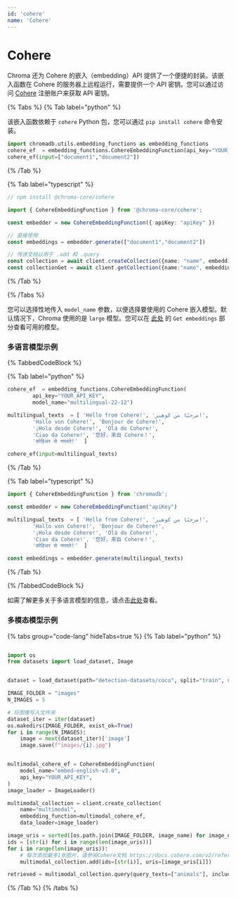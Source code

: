 ```yaml
---
id: 'cohere'
name: 'Cohere'
---
```


# Cohere

Chroma 还为 Cohere 的嵌入（embedding）API 提供了一个便捷的封装。该嵌入函数在 Cohere 的服务器上远程运行，需要提供一个 API 密钥。您可以通过访问 [Cohere](https://dashboard.cohere.ai/welcome/register) 注册账户来获取 API 密钥。

{% Tabs %}
{% Tab label="python" %}

该嵌入函数依赖于 `cohere` Python 包，您可以通过 `pip install cohere` 命令安装。

```python
import chromadb.utils.embedding_functions as embedding_functions
cohere_ef  = embedding_functions.CohereEmbeddingFunction(api_key="YOUR_API_KEY",  model_name="large")
cohere_ef(input=["document1","document2"])
```

{% /Tab %}

{% Tab label="typescript" %}

```typescript
// npm install @chroma-core/cohere

import { CohereEmbeddingFunction } from '@chroma-core/cohere';

const embedder = new CohereEmbeddingFunction({ apiKey: "apiKey" })

// 直接使用
const embeddings = embedder.generate(["document1","document2"])

// 传递文档以用于 .add 和 .query
const collection = await client.createCollection({name: "name", embeddingFunction: embedder})
const collectionGet = await client.getCollection({name:"name", embeddingFunction: embedder})
```

{% /Tab %}

{% /Tabs %}

您可以选择性地传入 `model_name` 参数，以便选择要使用的 Cohere 嵌入模型。默认情况下，Chroma 使用的是 `large` 模型。您可以在 [此处](https://docs.cohere.ai/reference/embed) 的 `Get embeddings` 部分查看可用的模型。

### 多语言模型示例

{% TabbedCodeBlock %}

{% Tab label="python" %}

```python
cohere_ef  = embedding_functions.CohereEmbeddingFunction(
        api_key="YOUR_API_KEY",
        model_name="multilingual-22-12")

multilingual_texts  = [ 'Hello from Cohere!', 'مرحبًا من كوهير!',
        'Hallo von Cohere!', 'Bonjour de Cohere!',
        '¡Hola desde Cohere!', 'Olá do Cohere!',
        'Ciao da Cohere!', '您好，来自 Cohere！',
        'कोहिअर से नमस्ते!'  ]

cohere_ef(input=multilingual_texts)

```

{% /Tab %}

{% Tab label="typescript" %}

```typescript
import { CohereEmbeddingFunction } from 'chromadb';

const embedder = new CohereEmbeddingFunction("apiKey")

multilingual_texts  = [ 'Hello from Cohere!', 'مرحبًا من كوهير!',
        'Hallo von Cohere!', 'Bonjour de Cohere!',
        '¡Hola desde Cohere!', 'Olá do Cohere!',
        'Ciao da Cohere!', '您好，来自 Cohere！',
        'कोहिअर से नमस्ते!'  ]

const embeddings = embedder.generate(multilingual_texts)

```

{% /Tab %}

{% /TabbedCodeBlock %}

如需了解更多关于多语言模型的信息，请点击[此处](https://docs.cohere.ai/docs/multilingual-language-models)查看。

### 多模态模型示例

{% tabs group="code-lang" hideTabs=true %}
{% Tab label="python" %}

```python

import os
from datasets import load_dataset, Image


dataset = load_dataset(path="detection-datasets/coco", split="train", streaming=True)

IMAGE_FOLDER = "images"
N_IMAGES = 5

# 将图像写入文件夹
dataset_iter = iter(dataset)
os.makedirs(IMAGE_FOLDER, exist_ok=True)
for i in range(N_IMAGES):
    image = next(dataset_iter)['image']
    image.save(f"images/{i}.jpg")


multimodal_cohere_ef = CohereEmbeddingFunction(
    model_name="embed-english-v3.0",
    api_key="YOUR_API_KEY",
)
image_loader = ImageLoader()

multimodal_collection = client.create_collection(
    name="multimodal",
    embedding_function=multimodal_cohere_ef,
    data_loader=image_loader)

image_uris = sorted([os.path.join(IMAGE_FOLDER, image_name) for image_name in os.listdir(IMAGE_FOLDER)])
ids = [str(i) for i in range(len(image_uris))]
for i in range(len(image_uris)):
    # 每次添加最多1张图片，请参阅Cohere文档 https://docs.cohere.com/v2/reference/embed#request.body.images
    multimodal_collection.add(ids=[str(i)], uris=[image_uris[i]])

retrieved = multimodal_collection.query(query_texts=["animals"], include=['data'], n_results=3)

```

{% /Tab %}
{% /tabs %}